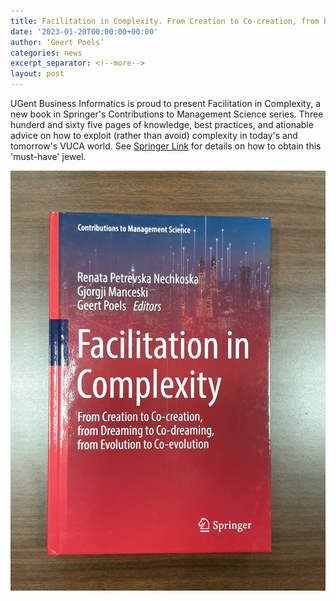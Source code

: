 ```yaml
---
title: Facilitation in Complexity. From Creation to Co-creation, from Dreaming to Co-dreaming, from Evolution to Co-evolution
date: '2023-01-20T00:00:00+00:00'
author: ‘Geert Poels’
categories: news
excerpt_separator: <!--more-->
layout: post
---
```


UGent Business Informatics is proud to present Facilitation in Complexity, a new book in Springer's Contributions to Management Science series. Three hunderd and sixty five pages of knowledge, best practices, and ationable advice on how to exploit (rather than avoid) complexity in today's and tomorrow's VUCA world. See [Springer Link](https://link.springer.com/book/10.1007/978-3-031-11065-8) for details on how to obtain this 'must-have' jewel.

![](/uploads/FacilitationInComplexity.png)
<!--more-->
